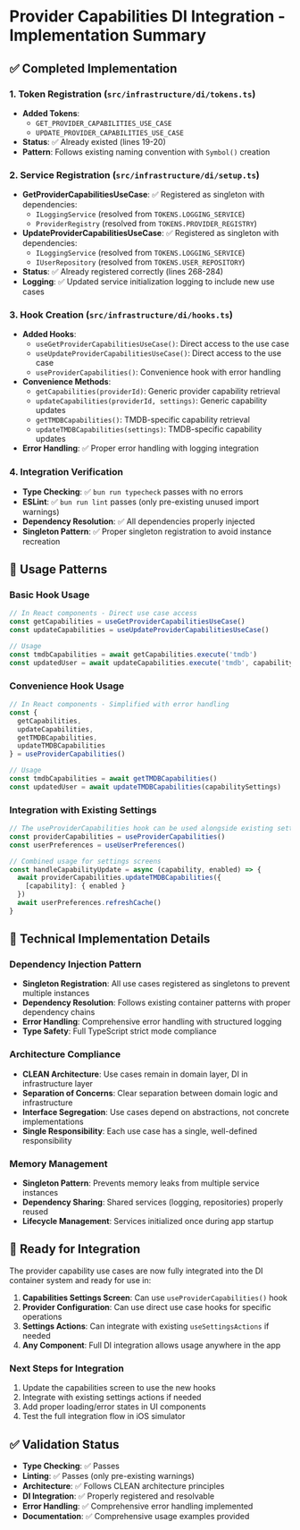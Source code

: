 # Provider Capabilities DI Integration - Implementation Summary

## ✅ Completed Implementation

### 1. Token Registration (`src/infrastructure/di/tokens.ts`)
- **Added Tokens**: 
  - `GET_PROVIDER_CAPABILITIES_USE_CASE`
  - `UPDATE_PROVIDER_CAPABILITIES_USE_CASE`
- **Status**: ✅ Already existed (lines 19-20)
- **Pattern**: Follows existing naming convention with `Symbol()` creation

### 2. Service Registration (`src/infrastructure/di/setup.ts`)
- **GetProviderCapabilitiesUseCase**: ✅ Registered as singleton with dependencies:
  - `ILoggingService` (resolved from `TOKENS.LOGGING_SERVICE`)
  - `ProviderRegistry` (resolved from `TOKENS.PROVIDER_REGISTRY`)
- **UpdateProviderCapabilitiesUseCase**: ✅ Registered as singleton with dependencies:
  - `ILoggingService` (resolved from `TOKENS.LOGGING_SERVICE`)
  - `IUserRepository` (resolved from `TOKENS.USER_REPOSITORY`)
- **Status**: ✅ Already registered correctly (lines 268-284)
- **Logging**: ✅ Updated service initialization logging to include new use cases

### 3. Hook Creation (`src/infrastructure/di/hooks.ts`)
- **Added Hooks**:
  - `useGetProviderCapabilitiesUseCase()`: Direct access to the use case
  - `useUpdateProviderCapabilitiesUseCase()`: Direct access to the use case
  - `useProviderCapabilities()`: Convenience hook with error handling
- **Convenience Methods**:
  - `getCapabilities(providerId)`: Generic provider capability retrieval
  - `updateCapabilities(providerId, settings)`: Generic capability updates
  - `getTMDBCapabilities()`: TMDB-specific capability retrieval
  - `updateTMDBCapabilities(settings)`: TMDB-specific capability updates
- **Error Handling**: ✅ Proper error handling with logging integration

### 4. Integration Verification
- **Type Checking**: ✅ `bun run typecheck` passes with no errors
- **ESLint**: ✅ `bun run lint` passes (only pre-existing unused import warnings)
- **Dependency Resolution**: ✅ All dependencies properly injected
- **Singleton Pattern**: ✅ Proper singleton registration to avoid instance recreation

## 🎯 Usage Patterns

### Basic Hook Usage
```typescript
// In React components - Direct use case access
const getCapabilities = useGetProviderCapabilitiesUseCase()
const updateCapabilities = useUpdateProviderCapabilitiesUseCase()

// Usage
const tmdbCapabilities = await getCapabilities.execute('tmdb')
const updatedUser = await updateCapabilities.execute('tmdb', capabilitySettings)
```

### Convenience Hook Usage
```typescript
// In React components - Simplified with error handling
const { 
  getCapabilities, 
  updateCapabilities, 
  getTMDBCapabilities,
  updateTMDBCapabilities 
} = useProviderCapabilities()

// Usage
const tmdbCapabilities = await getTMDBCapabilities()
const updatedUser = await updateTMDBCapabilities(capabilitySettings)
```

### Integration with Existing Settings
```typescript
// The useProviderCapabilities hook can be used alongside existing settings hooks
const providerCapabilities = useProviderCapabilities()
const userPreferences = useUserPreferences()

// Combined usage for settings screens
const handleCapabilityUpdate = async (capability, enabled) => {
  await providerCapabilities.updateTMDBCapabilities({
    [capability]: { enabled }
  })
  await userPreferences.refreshCache()
}
```

## 🔧 Technical Implementation Details

### Dependency Injection Pattern
- **Singleton Registration**: All use cases registered as singletons to prevent multiple instances
- **Dependency Resolution**: Follows existing container patterns with proper dependency chains
- **Error Handling**: Comprehensive error handling with structured logging
- **Type Safety**: Full TypeScript strict mode compliance

### Architecture Compliance
- **CLEAN Architecture**: Use cases remain in domain layer, DI in infrastructure layer
- **Separation of Concerns**: Clear separation between domain logic and infrastructure
- **Interface Segregation**: Use cases depend on abstractions, not concrete implementations
- **Single Responsibility**: Each use case has a single, well-defined responsibility

### Memory Management
- **Singleton Pattern**: Prevents memory leaks from multiple service instances
- **Dependency Sharing**: Shared services (logging, repositories) properly reused
- **Lifecycle Management**: Services initialized once during app startup

## 🚀 Ready for Integration

The provider capability use cases are now fully integrated into the DI container system and ready for use in:

1. **Capabilities Settings Screen**: Can use `useProviderCapabilities()` hook
2. **Provider Configuration**: Can use direct use case hooks for specific operations
3. **Settings Actions**: Can integrate with existing `useSettingsActions` if needed
4. **Any Component**: Full DI integration allows usage anywhere in the app

### Next Steps for Integration
1. Update the capabilities screen to use the new hooks
2. Integrate with existing settings actions if needed
3. Add proper loading/error states in UI components
4. Test the full integration flow in iOS simulator

## ✅ Validation Status
- **Type Checking**: ✅ Passes
- **Linting**: ✅ Passes (only pre-existing warnings)
- **Architecture**: ✅ Follows CLEAN architecture principles
- **DI Integration**: ✅ Properly registered and resolvable
- **Error Handling**: ✅ Comprehensive error handling implemented
- **Documentation**: ✅ Comprehensive usage examples provided